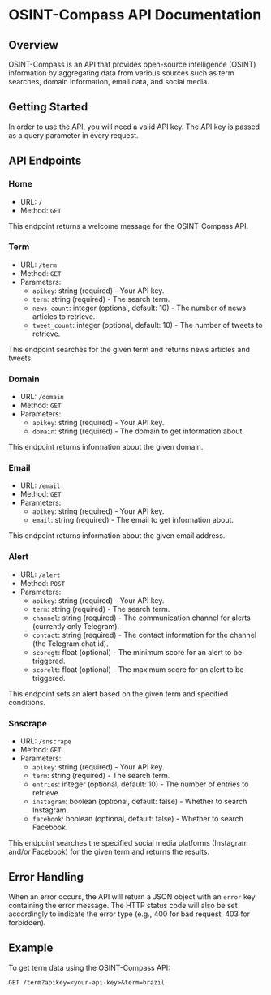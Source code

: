 # OSINT-Compass API Documentation

## Overview

OSINT-Compass is an API that provides open-source intelligence (OSINT) information by aggregating data from various sources such as term searches, domain information, email data, and social media.

## Getting Started

In order to use the API, you will need a valid API key. The API key is passed as a query parameter in every request.

## API Endpoints

### Home

- URL: `/`
- Method: `GET`

This endpoint returns a welcome message for the OSINT-Compass API.

### Term

- URL: `/term`
- Method: `GET`
- Parameters:
  - `apikey`: string (required) - Your API key.
  - `term`: string (required) - The search term.
  - `news_count`: integer (optional, default: 10) - The number of news articles to retrieve.
  - `tweet_count`: integer (optional, default: 10) - The number of tweets to retrieve.

This endpoint searches for the given term and returns news articles and tweets.

### Domain

- URL: `/domain`
- Method: `GET`
- Parameters:
  - `apikey`: string (required) - Your API key.
  - `domain`: string (required) - The domain to get information about.

This endpoint returns information about the given domain.

### Email

- URL: `/email`
- Method: `GET`
- Parameters:
  - `apikey`: string (required) - Your API key.
  - `email`: string (required) - The email to get information about.

This endpoint returns information about the given email address.

### Alert

- URL: `/alert`
- Method: `POST`
- Parameters:
  - `apikey`: string (required) - Your API key.
  - `term`: string (required) - The search term.
  - `channel`: string (required) - The communication channel for alerts (currently only Telegram).
  - `contact`: string (required) - The contact information for the channel (the Telegram chat id).
  - `scoregt`: float (optional) - The minimum score for an alert to be triggered.
  - `scorelt`: float (optional) - The maximum score for an alert to be triggered.

This endpoint sets an alert based on the given term and specified conditions.

### Snscrape

- URL: `/snscrape`
- Method: `GET`
- Parameters:
  - `apikey`: string (required) - Your API key.
  - `term`: string (required) - The search term.
  - `entries`: integer (optional, default: 10) - The number of entries to retrieve.
  - `instagram`: boolean (optional, default: false) - Whether to search Instagram.
  - `facebook`: boolean (optional, default: false) - Whether to search Facebook.

This endpoint searches the specified social media platforms (Instagram and/or Facebook) for the given term and returns the results.

## Error Handling

When an error occurs, the API will return a JSON object with an `error` key containing the error message. The HTTP status code will also be set accordingly to indicate the error type (e.g., 400 for bad request, 403 for forbidden).

## Example

To get term data using the OSINT-Compass API:

```plaintext
GET /term?apikey=<your-api-key>&term=brazil
